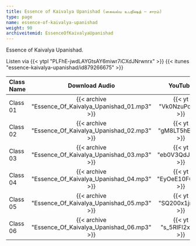 ```yaml
---
title: Essence of Kaivalya Upanishad (கைவல்ய உபநிஷத் – சாரம்)
type: page
name: essence-of-kaivalya-upanishad
weight: 90
archiveitemid: EssenceOfKaivalyaUpanishad
---
```


Essence of Kaivalya Upanishad.

Listen via {{< ytpl "PLFhE-jwdLAYGtsAY6miwr7iCXdJNrwnrx" >}} {{< itunes "essence-kaivalya-upanishad/id879266675" >}}

Class Name | Download Audio | YouTube
:---|:---:|:---:
Class 01 | {{< archive "Essence_Of_Kaivalya_Upanishad_01.mp3" >}} | {{< yt "Vk0NzuPcTwI" >}}
Class 02 | {{< archive "Essence_Of_Kaivalya_Upanishad_02.mp3" >}} | {{< yt "gM8LT5hE3sg" >}}
Class 03 | {{< archive "Essence_Of_Kaivalya_Upanishad_03.mp3" >}} | {{< yt "eb0V3QdJq0Q" >}}
Class 04 | {{< archive "Essence_Of_Kaivalya_Upanishad_04.mp3" >}} | {{< yt "EyOeE10F6BM" >}}
Class 05 | {{< archive "Essence_Of_Kaivalya_Upanishad_05.mp3" >}} | {{< yt "SQ200x1jr-M" >}}
Class 06 | {{< archive "Essence_Of_Kaivalya_Upanishad_06.mp3" >}} | {{< yt "s_5RIFl2xAw" >}}